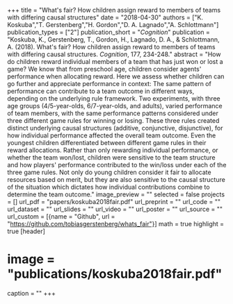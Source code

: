 +++
title = "What's fair? How children assign reward to members of teams with differing causal structures"
date = "2018-04-30"
authors = ["K. Koskuba","T. Gerstenberg","H. Gordon","D. A. Lagnado","A. Schlottmann"]
publication_types = ["2"]
publication_short = "_Cognition_"
publication = "Koskuba, K., Gerstenberg, T., Gordon, H., Lagnado, D. A., & Schlottmann, A. (2018). What's fair? How children assign reward to members of teams with differing causal structures. _Cognition_, 177, 234-248."
abstract = "How do children reward individual members of a team that has just won or lost a game? We know that from preschool age, children consider agents' performance when allocating reward. Here we assess whether children can go further and appreciate performance in context: The same pattern of performance can contribute to a team outcome in different ways, depending on the underlying rule framework. Two experiments, with three age groups (4/5-year-olds, 6/7-year-olds, and adults), varied performance of team members, with the same performance patterns considered under three different game rules for winning or losing. These three rules created distinct underlying causal structures (additive, conjunctive, disjunctive), for how individual performance affected the overall team outcome. Even the youngest children differentiated between different game rules in their reward allocations. Rather than only rewarding individual performance, or whether the team won/lost, children were sensitive to the team structure and how players' performance contributed to the win/loss under each of the three game rules. Not only do young children consider it fair to allocate resources based on merit, but they are also sensitive to the causal structure of the situation which dictates how individual contributions combine to determine the team outcome."
image_preview = ""
selected = false
projects = []
url_pdf = "papers/koskuba2018fair.pdf"
url_preprint = ""
url_code = ""
url_dataset = ""
url_slides = ""
url_video = ""
url_poster = ""
url_source = ""
url_custom = [{name = "Github", url = "https://github.com/tobiasgerstenberg/whats_fair"}]
math = true
highlight = true
[header]
# image = "publications/koskuba2018fair.pdf"
caption = ""
+++

 
